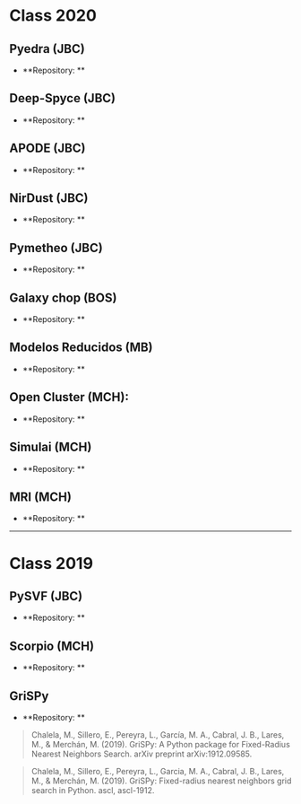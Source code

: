# Class 2020

## Pyedra (JBC)

- **Repository: **


## Deep-Spyce (JBC)

- **Repository: **


## APODE (JBC)

- **Repository: **


## NirDust (JBC)

- **Repository: **


## Pymetheo (JBC)

- **Repository: **


## Galaxy chop (BOS)

- **Repository: **


## Modelos Reducidos (MB)

- **Repository: **


## Open Cluster (MCH):

- **Repository: **


## Simulai (MCH)

- **Repository: **


## MRI (MCH)

- **Repository: **


----

# Class 2019


## PySVF (JBC)

- **Repository: **


## Scorpio (MCH)

- **Repository: **


## GriSPy

- **Repository: **

> Chalela, M., Sillero, E., Pereyra, L., García, M. A., Cabral, J. B., Lares, M., & Merchán, M. (2019). GriSPy: A Python package for Fixed-Radius Nearest Neighbors Search. arXiv preprint arXiv:1912.09585.

> Chalela, M., Sillero, E., Pereyra, L., Garcia, M. A., Cabral, J. B., Lares, M., & Merchán, M. (2019). GriSPy: Fixed-radius nearest neighbors grid search in Python. ascl, ascl-1912.








